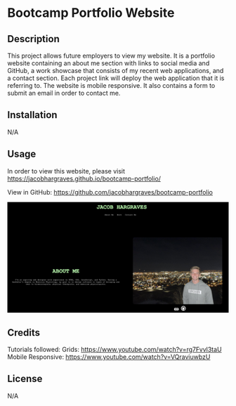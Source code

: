 # Bootcamp Portfolio Website

## Description
This project allows future employers to view my website.
It is a portfolio website containing an about me section with links to social media and GitHub, a work showcase that consists of my recent web applications, and a contact section. 
Each project link will deploy the web application that it is referring to.  The website is mobile responsive. It also contains a form to submit an email in order to contact me.

## Installation

N/A

## Usage
In order to view this website, please visit 
https://jacobhargraves.github.io/bootcamp-portfolio/

View in GitHub:
https://github.com/jacobhargraves/bootcamp-portfolio

![image of website landing page](assets/images/portfolio-scrnsht.png)

## Credits

Tutorials followed:
Grids: https://www.youtube.com/watch?v=rg7Fvvl3taU
Mobile Responsive: https://www.youtube.com/watch?v=VQraviuwbzU

## License

N/A